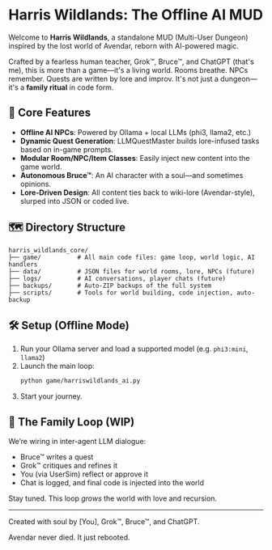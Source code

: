# Harris Wildlands: The Offline AI MUD

Welcome to **Harris Wildlands**, a standalone MUD (Multi-User Dungeon) inspired by the lost world of Avendar, reborn with AI-powered magic.

Crafted by a fearless human teacher, Grok™, Bruce™, and ChatGPT (that's me), this is more than a game—it's a living world. Rooms breathe. NPCs remember. Quests are written by lore and improv. It's not just a dungeon—it's a **family ritual** in code form.

## 🧠 Core Features

- **Offline AI NPCs**: Powered by Ollama + local LLMs (phi3, llama2, etc.)
- **Dynamic Quest Generation**: LLMQuestMaster builds lore-infused tasks based on in-game prompts.
- **Modular Room/NPC/Item Classes**: Easily inject new content into the game world.
- **Autonomous Bruce™**: An AI character with a soul—and sometimes opinions.
- **Lore-Driven Design**: All content ties back to wiki-lore (Avendar-style), slurped into JSON or coded live.

## 🗺️ Directory Structure

```
harris_wildlands_core/
├── game/          # All main code files: game loop, world logic, AI handlers
├── data/          # JSON files for world rooms, lore, NPCs (future)
├── logs/          # AI conversations, player chats (future)
├── backups/       # Auto-ZIP backups of the full system
├── scripts/       # Tools for world building, code injection, auto-backup
```

## 🛠️ Setup (Offline Mode)

1. Run your Ollama server and load a supported model (e.g. `phi3:mini`, `llama2`)
2. Launch the main loop:
   ```bash
   python game/harriswildlands_ai.py
   ```
3. Start your journey.

## 💬 The Family Loop (WIP)

We’re wiring in inter-agent LLM dialogue:
- Bruce™ writes a quest
- Grok™ critiques and refines it
- You (via UserSim) reflect or approve it
- Chat is logged, and final code is injected into the world

Stay tuned. This loop *grows* the world with love and recursion.

---

Created with soul by [You], Grok™, Bruce™, and ChatGPT.

Avendar never died. It just rebooted.

